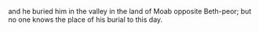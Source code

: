and he buried him in the valley in the land of Moab opposite Beth-peor; but no one knows the place of his burial to this day.
